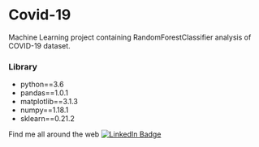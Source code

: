 # Covid-19
Machine Learning project containing RandomForestClassifier analysis of COVID-19 dataset.


### Library 
- python==3.6
- pandas==1.0.1
- matplotlib==3.1.3
- numpy==1.18.1
- sklearn==0.21.2

Find me all around the web
[![LinkedIn Badge](https://img.shields.io/badge/LinkedIn-Profile-informational?style=flat&logo=linkedin&logoColor=white&color=0D76A8)](https://www.linkedin.com/in/ashmit-singh-832b36202)
